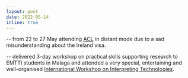 ```yaml
---
layout: post
date: 2022-05-14
inline: true
---
```

-- from 22 to 27 May attending <a href="https://www.2022.aclweb.org/" target="blank">ACL</a> in distant mode due to a sad misunderstanding about the Ireland visa.

-- delivered 3-day workshop on practical skills supporting research to EMTTI students in Malaga and attended a very special, entertaining and well-organised <a href="http://www.lexytrad.es/en/scientific-events/international-workshop-on-interpreting-technologies/" target="blank">International Workshop on Interpreting Technologies</a>.

